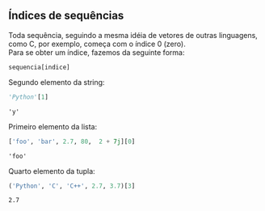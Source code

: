 ## Índices de sequências

Toda sequência, seguindo a mesma idéia de vetores de outras linguagens, como
C, por exemplo, começa com o índice 0 (zero).  
Para se obter um índice, fazemos da seguinte forma:  
  
`sequencia[indice]`

Segundo elemento da string:

``` python
'Python'[1]
```

``` console
'y'
```

Primeiro elemento da lista:

``` python
['foo', 'bar', 2.7, 80,  2 + 7j][0]
```

``` console
'foo'
```

Quarto elemento da tupla:

``` python
('Python', 'C', 'C++', 2.7, 3.7)[3]
```

``` console
2.7
```

